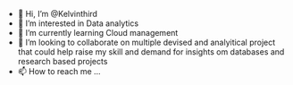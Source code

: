 - 👋 Hi, I’m @Kelvinthird
- 👀 I’m interested in Data analytics
- 🌱 I’m currently learning Cloud management
- 💞️ I’m looking to collaborate on multiple devised and analyitical project that could help raise my skill and demand for insights om databases and research based projects
- 📫 How to reach me ...

<!---
Kelvinthird/Kelvinthird is a ✨ special ✨ repository because its `README.md` (this file) appears on your GitHub profile.
You can click the Preview link to take a look at your changes.
--->
